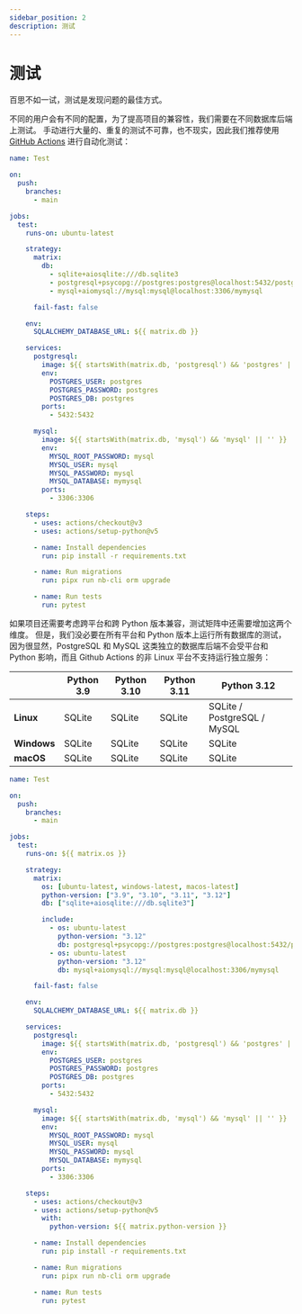 ```yaml
---
sidebar_position: 2
description: 测试
---
```


# 测试

百思不如一试，测试是发现问题的最佳方式。

不同的用户会有不同的配置，为了提高项目的兼容性，我们需要在不同数据库后端上测试。
手动进行大量的、重复的测试不可靠，也不现实，因此我们推荐使用 [GitHub Actions](https://github.com/features/actions) 进行自动化测试：

```yaml title=.github/workflows/test.yml {12-42,51-52} showLineNumbers
name: Test

on:
  push:
    branches:
      - main

jobs:
  test:
    runs-on: ubuntu-latest

    strategy:
      matrix:
        db:
          - sqlite+aiosqlite:///db.sqlite3
          - postgresql+psycopg://postgres:postgres@localhost:5432/postgres
          - mysql+aiomysql://mysql:mysql@localhost:3306/mymysql

      fail-fast: false

    env:
      SQLALCHEMY_DATABASE_URL: ${{ matrix.db }}

    services:
      postgresql:
        image: ${{ startsWith(matrix.db, 'postgresql') && 'postgres' || '' }}
        env:
          POSTGRES_USER: postgres
          POSTGRES_PASSWORD: postgres
          POSTGRES_DB: postgres
        ports:
          - 5432:5432

      mysql:
        image: ${{ startsWith(matrix.db, 'mysql') && 'mysql' || '' }}
        env:
          MYSQL_ROOT_PASSWORD: mysql
          MYSQL_USER: mysql
          MYSQL_PASSWORD: mysql
          MYSQL_DATABASE: mymysql
        ports:
          - 3306:3306

    steps:
      - uses: actions/checkout@v3
      - uses: actions/setup-python@v5

      - name: Install dependencies
        run: pip install -r requirements.txt

      - name: Run migrations
        run: pipx run nb-cli orm upgrade

      - name: Run tests
        run: pytest
```

如果项目还需要考虑跨平台和跨 Python 版本兼容，测试矩阵中还需要增加这两个维度。
但是，我们没必要在所有平台和 Python 版本上运行所有数据库的测试，因为很显然，PostgreSQL 和 MySQL 这类独立的数据库后端不会受平台和 Python 影响，而且 Github Actions 的非 Linux 平台不支持运行独立服务：

|             | Python 3.9 | Python 3.10 | Python 3.11 | Python 3.12                 |
| ----------- | ---------- | ----------- | ----------- | --------------------------- |
| **Linux**   | SQLite     | SQLite      | SQLite      | SQLite / PostgreSQL / MySQL |
| **Windows** | SQLite     | SQLite      | SQLite      | SQLite                      |
| **macOS**   | SQLite     | SQLite      | SQLite      | SQLite                      |

```yaml title=.github/workflows/test.yml {13-24} showLineNumbers
name: Test

on:
  push:
    branches:
      - main

jobs:
  test:
    runs-on: ${{ matrix.os }}

    strategy:
      matrix:
        os: [ubuntu-latest, windows-latest, macos-latest]
        python-version: ["3.9", "3.10", "3.11", "3.12"]
        db: ["sqlite+aiosqlite:///db.sqlite3"]

        include:
          - os: ubuntu-latest
            python-version: "3.12"
            db: postgresql+psycopg://postgres:postgres@localhost:5432/postgres
          - os: ubuntu-latest
            python-version: "3.12"
            db: mysql+aiomysql://mysql:mysql@localhost:3306/mymysql

      fail-fast: false

    env:
      SQLALCHEMY_DATABASE_URL: ${{ matrix.db }}

    services:
      postgresql:
        image: ${{ startsWith(matrix.db, 'postgresql') && 'postgres' || '' }}
        env:
          POSTGRES_USER: postgres
          POSTGRES_PASSWORD: postgres
          POSTGRES_DB: postgres
        ports:
          - 5432:5432

      mysql:
        image: ${{ startsWith(matrix.db, 'mysql') && 'mysql' || '' }}
        env:
          MYSQL_ROOT_PASSWORD: mysql
          MYSQL_USER: mysql
          MYSQL_PASSWORD: mysql
          MYSQL_DATABASE: mymysql
        ports:
          - 3306:3306

    steps:
      - uses: actions/checkout@v3
      - uses: actions/setup-python@v5
        with:
          python-version: ${{ matrix.python-version }}

      - name: Install dependencies
        run: pip install -r requirements.txt

      - name: Run migrations
        run: pipx run nb-cli orm upgrade

      - name: Run tests
        run: pytest
```
